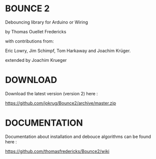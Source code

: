 BOUNCE 2
=====================

Debouncing library for Arduino or Wiring

by Thomas Ouellet Fredericks

with contributions from:

Eric Lowry, Jim Schimpf, Tom Harkaway and Joachim Krüger.

extended by Joachim Krueger


DOWNLOAD
=====================

Download the latest version (version 2) here :

https://github.com/jokrug/Bounce2/archive/master.zip


DOCUMENTATION
=====================

Documentation about installation and debouce algorithms can be found here : 

https://github.com/thomasfredericks/Bounce2/wiki



